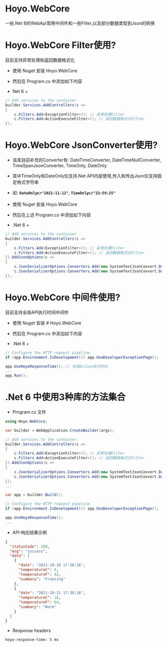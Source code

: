 # Hoyo.WebCore
一些.Net 6的WebApi常用中间件和一些Filter,以及部分数据类型到Json的转换

# Hoyo.WebCore Filter使用?

目前支持异常处理和返回数据格式化

* 使用 Nuget 安装 Hoyo.WebCore
* 然后在 Program.cs 中添加如下内容

* Net 6 +
```csharp
// Add services to the container.
builder.Services.AddControllers(c =>
{
    c.Filters.Add<ExceptionFilter>(); // 异常处理Filter
    c.Filters.Add<ActionExecuteFilter>(); // 返回数据格式化Filter
});
```

# Hoyo.WebCore JsonConverter使用?

* 该库目前补充的Converter有: DateTimeConverter, DateTimeNullConverter, TimeSpanJsonConverter, TimeOnly, DateOnly
* 其中TimeOnly和DateOnly仅支持.Net API内部使用,传入和传出Json仅支持固定格式字符串
* 如: **`DateOnly👉"2021-11-11"`**, **`TimeOnly👉"23:59:25"`**

* 使用 Nuget 安装 Hoyo.WebCore
* 然后在上述 Program.cs 中添加如下内容

* .Net 6 +
```csharp
// Add services to the container.
builder.Services.AddControllers(c =>
{
    c.Filters.Add<ExceptionFilter>(); // 异常处理Filter
    c.Filters.Add<ActionExecuteFilter>(); // 返回数据格式化Filter
}).AddJsonOptions(c =>
{
    c.JsonSerializerOptions.Converters.Add(new SystemTextJsonConvert.DateTimeConverter());
    c.JsonSerializerOptions.Converters.Add(new SystemTextJsonConvert.DateTimeNullConverter());
});
```

# Hoyo.WebCore 中间件使用?

目前支持全局API执行时间中间件

* 使用 Nuget 安装 # Hoyo.WebCore
* 然后在 Program.cs 中添加如下内容

* .Net 6 +
```csharp
// Configure the HTTP request pipeline.
if (app.Environment.IsDevelopment()) app.UseDeveloperExceptionPage();

app.UseHoyoResponseTime(); // 全局Action执行时间
...
app.Run();
```

# .Net 6 中使用3种库的方法集合

* Program.cs 文件

```csharp
using Hoyo.WebCore;

var builder = WebApplication.CreateBuilder(args);

// Add services to the container.
builder.Services.AddControllers(c =>
{
    c.Filters.Add<ExceptionFilter>(); // 异常处理Filter
    c.Filters.Add<ActionExecuteFilter>(); // 返回数据格式化Filter
}).AddJsonOptions(c =>
{
    c.JsonSerializerOptions.Converters.Add(new SystemTextJsonConvert.DateTimeConverter());
    c.JsonSerializerOptions.Converters.Add(new SystemTextJsonConvert.DateTimeNullConverter());
});
...

var app = builder.Build();

// Configure the HTTP request pipeline.
if (app.Environment.IsDevelopment()) app.UseDeveloperExceptionPage();

app.UseHoyoResponseTime();
...
```
* API 响应结果示例
```json
{
  "statusCode": 200,
  "msg": "success",
  "data": [
    {
      "date": "2021-10-10 17:38:16",
      "temperatureC": 6,
      "temperatureF": 42,
      "summary": "Freezing"
    },
    {
      "date": "2021-10-11 17:38:16",
      "temperatureC": 18,
      "temperatureF": 64,
      "summary": "Warm"
    }
  ]
}
```
* Response headers
```
hoyo-response-time: 5 ms 
```
